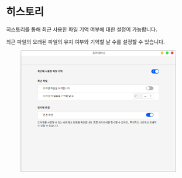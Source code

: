 # 히스토리

히스토리를 통해 최근 사용한 파일 기억 여부에 대한 설정이 가능합니다.&#x20;

최근 파일의 오래된 파일의 유지 여부와 기억할 날 수를 설정할 수 있습니다.

<figure><img src="../../.gitbook/assets/스크린샷, 2022-11-01 14-34-08.png" alt=""><figcaption></figcaption></figure>
